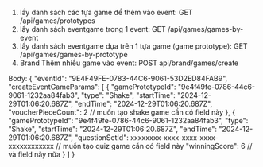 1. lấy danh sách các tựa game để thêm vào event: GET /api/games/prototypes
2. lấy danh sách eventgame trong 1 event: GET /api/games/games-by-event
3. lấy danh sách eventgame dựa trên 1 tựa game (game prototype): GET /api/games/games-by-prototype
4. Brand Thêm nhiều game vào event: POST api/brand/games/create <br>

Body: 
{
  "eventId": "9E4F49FE-0783-44C6-9061-53D2ED84FAB9",
  "createEventGameParams": [
    {
      "gamePrototypeId": "9e4f49fe-0786-44c6-9061-1232aa84fab3",
      "type": "Shake",
      "startTime": "2024-12-29T01:06:20.687Z",
      "endTime": "2024-12-29T01:06:20.687Z",
      "voucherPieceCount": 2                    // muốn tạo shake game cần có field này
    },
    {
      "gamePrototypeId": "9e4f49fe-0786-44c6-9061-1232aa84fab3",
      "type": "Shake",
      "startTime": "2024-12-29T01:06:20.687Z",
      "endTime": "2024-12-29T01:06:20.687Z",
      "questionSetId": xxxxxxxx-xxxx-xxxx-xxxx-xxxxxxxxxxxx // muốn tạo quiz game cần có field này
      "winningScore": 6                                     // và field này nữa
    }
  ]
}